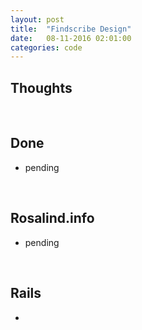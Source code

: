 ```yaml
---
layout: post
title:  "Findscribe Design"
date:   08-11-2016 02:01:00
categories: code
---
```


## Thoughts

<br>

## Done

* pending

<br>


## Rosalind.info

* pending

<br>

## Rails
*
